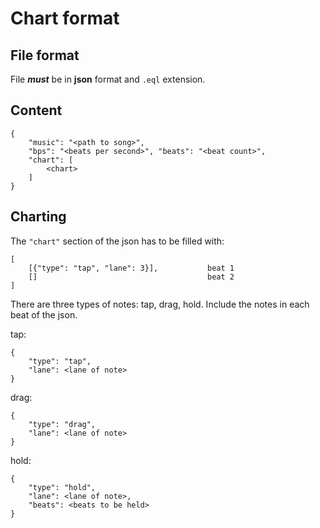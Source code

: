 # Chart format
## File format
File ***must*** be in **json** format and ```.eql``` extension.
## Content
```
{
    "music": "<path to song>",
    "bps": "<beats per second>", "beats": "<beat count>",
    "chart": [
        <chart>
    ]
}
```
## Charting
The ```"chart"``` section of the json has to be filled with:
```
[
    [{"type": "tap", "lane": 3}],           beat 1
    []                                      beat 2
]
```

There are three types of notes: tap, drag, hold.
Include the notes in each beat of the json.


tap:
```
{
    "type": "tap",
    "lane": <lane of note>
}
```


drag:
```
{
    "type": "drag",
    "lane": <lane of note>
}
```


hold:
```
{
    "type": "hold",
    "lane": <lane of note>,
    "beats": <beats to be held>
}
```
